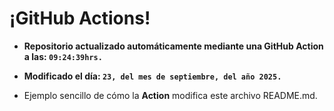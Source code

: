 # ¡GitHub Actions!
* **Repositorio actualizado automáticamente mediante una GitHub Action a las: `09:24:39hrs.`**
* **Modificado el día: `23, del mes de septiembre, del año 2025.`**

* Ejemplo sencillo de cómo la **Action** modifica este archivo README.md.
